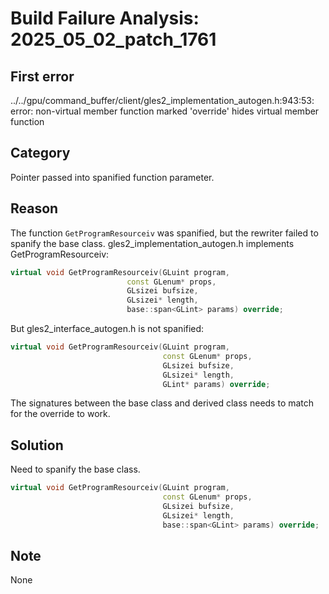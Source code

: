 # Build Failure Analysis: 2025_05_02_patch_1761

## First error

../../gpu/command_buffer/client/gles2_implementation_autogen.h:943:53: error: non-virtual member function marked 'override' hides virtual member function

## Category
Pointer passed into spanified function parameter.

## Reason
The function `GetProgramResourceiv` was spanified, but the rewriter failed to spanify the base class.
gles2_implementation_autogen.h implements GetProgramResourceiv:
```c++
virtual void GetProgramResourceiv(GLuint program,
                          const GLenum* props,
                          GLsizei bufsize,
                          GLsizei* length,
                          base::span<GLint> params) override;
```

But gles2_interface_autogen.h is not spanified:
```c++
virtual void GetProgramResourceiv(GLuint program,
                                  const GLenum* props,
                                  GLsizei bufsize,
                                  GLsizei* length,
                                  GLint* params) override;
```

The signatures between the base class and derived class needs to match for the override to work.

## Solution
Need to spanify the base class.

```c++
virtual void GetProgramResourceiv(GLuint program,
                                  const GLenum* props,
                                  GLsizei bufsize,
                                  GLsizei* length,
                                  base::span<GLint> params) override;
```

## Note
None